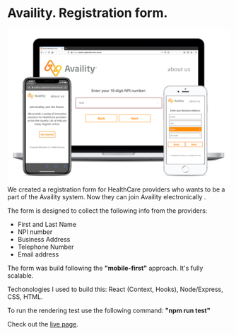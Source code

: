 # Availity. Registration form.

![app image](src/images/ui.png)
We created a registration form for HealthCare providers who wants to be a part of the Availity system. Now they can join Availity electronically .

The form is designed to collect the following info from the providers:

- First and Last Name
- NPI number
- Business Address
- Telephone Number
- Email address

The form was build following the **"mobile-first"** approach. It's fully scalable.

Techonologies I used to build this:
React (Context, Hooks), Node/Express, CSS, HTML.

To run the rendering test use the following command:
**"npm run test"**

Check out the [live page](https://availity-registration-form.now.sh).
